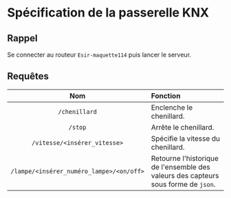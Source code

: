 # Spécification de la passerelle KNX

## Rappel

Se connecter au routeur ```Esir-maquette114``` puis lancer le serveur.


## Requêtes 

| Nom                                          |     Fonction    |
| :-----------:                                | :------------- |
| ```/chenillard```                            | Enclenche le chenillard.  |
| ```/stop```                                  | Arrête le chenillard. |
| ```/vitesse/<insérer_vitesse>```             | Spécifie la vitesse du chenillard.|
| ```/lampe/<insérer_numéro_lampe>/<on/off>``` | Retourne l'historique de l'ensemble des valeurs des capteurs sous forme de ```json```. |